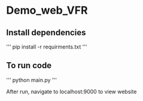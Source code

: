 # Demo_web_VFR

## Install dependencies

'''
pip install -r requirments.txt
'''


## To run code
'''
python main.py
'''

After run, navigate to localhost:9000 to view website